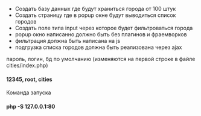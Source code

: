 * Создать базу данных где будут храниться города от 100 штук
* Создать страницу где в popup окне будут выводиться список городов
* Создать поле типа input через которое будет фильтроваться города
* popup окно написанно должно быть без плагинов и фраемворков
* фильтрация должна быть написана на js
* подгрузка списка городов должна быть реализована через ajax

пароль, логин, бд по умолчанию (изменяются на первой строке в файле cities/index.php)
#### 12345, root, cities
Команда запуска
#### php -S 127.0.0.1:80
